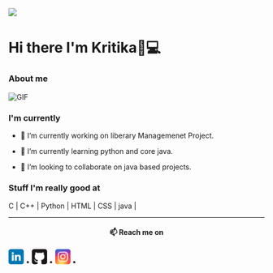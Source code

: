 ![](https://komarev.com/ghpvc/?username=Kritika10oct&color=47ccb3)

# Hi there I'm Kritika👋💻
### About me


<img align="center" alt="GIF" src="https://cdn.dribbble.com/users/331265/screenshots/2563218/digitalnomad.gif" width="900" height="400"/>

### I'm currently

- 🔭 I’m currently working on liberary Managemenet Project.
 
- 🌱 I’m currently learning python and core java.

- 👯 I’m looking to collaborate on java based projects.

### Stuff I'm really good at 

C | C++ | Python | HTML | CSS | java |

---

<h4 align='center'>📫 Reach me on</h4>

<p align='center'>

<a href = https://www.linkedin.com/in/kritika-kumari-6601761b0><img src=https://raw.githubusercontent.com/edent/SuperTinyIcons/master/images/svg/linkedin.svg height='30' weight='30'></a> • <a href = https://github.com/Kritika10oct><img src=https://raw.githubusercontent.com/edent/SuperTinyIcons/master/images/svg/github.svg height='30' weight='30'></a> • <a href = https://ig.me/1WamoV2GUNZPfv3><img src=https://raw.githubusercontent.com/edent/SuperTinyIcons/master/images/svg/instagram.svg height='30' weight='30'></a> • </a></p>


